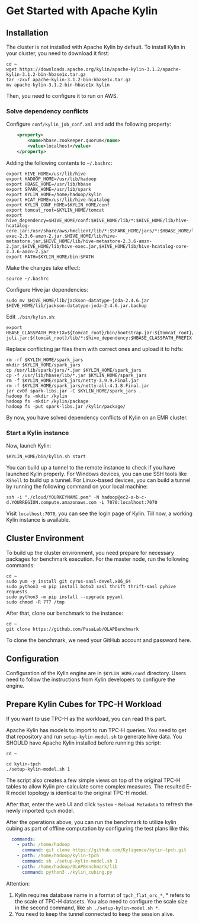 # Get Started with Apache Kylin
## Installation
The cluster is not installed with Apache Kylin by default. To install Kylin in your cluster, you need to download it first:
```shell
cd ~
wget https://downloads.apache.org/kylin/apache-kylin-3.1.2/apache-kylin-3.1.2-bin-hbase1x.tar.gz
tar -zxvf apache-kylin-3.1.2-bin-hbase1x.tar.gz
mv apache-kylin-3.1.2-bin-hbase1x kylin
```

Then, you need to configure it to run on AWS.

### Solve dependency conflicts
Configure `conf/kylin_job_conf.xml` and add the following property:
```xml
    <property>
        <name>hbase.zookeeper.quorum</name>
        <value>localhost</value>
    </property>
```

Adding the following contents to `~/.bashrc`:
```shell
export HIVE_HOME=/usr/lib/hive
export HADOOP_HOME=/usr/lib/hadoop
export HBASE_HOME=/usr/lib/hbase
export SPARK_HOME=/usr/lib/spark
export KYLIN_HOME=/home/hadoop/kylin
export HCAT_HOME=/usr/lib/hive-hcatalog
export KYLIN_CONF_HOME=$KYLIN_HOME/conf
export tomcat_root=$KYLIN_HOME/tomcat
export hive_dependency=$HIVE_HOME/conf:$HIVE_HOME/lib/*:$HIVE_HOME/lib/hive-hcatalog-core.jar:/usr/share/aws/hmclient/lib/*:$SPARK_HOME/jars/*:$HBASE_HOME/lib/*.jar:$HBASE_HOME/*.jar:$HIVE_HOME/lib/hive-exec-2.3.6-amzn-2.jar,$HIVE_HOME/lib/hive-metastore.jar,$HIVE_HOME/lib/hive-metastore-2.3.6-amzn-2.jar,$HIVE_HOME/lib/hive-exec.jar,$HIVE_HOME/lib/hive-hcatalog-core-2.3.6-amzn-2.jar
export PATH=$KYLIN_HOME/bin:$PATH
```

Make the changes take effect:
```shell
source ~/.bashrc
```

Configure Hive jar dependencies:
```shell
sudo mv $HIVE_HOME/lib/jackson-datatype-joda-2.4.6.jar $HIVE_HOME/lib/jackson-datatype-joda-2.4.6.jar.backup
```

Edit `./bin/kylin.sh`:
```shell
export HBASE_CLASSPATH_PREFIX=${tomcat_root}/bin/bootstrap.jar:${tomcat_root}/bin/tomcat-juli.jar:${tomcat_root}/lib/*:$hive_dependency:$HBASE_CLASSPATH_PREFIX
```

Replace conflicting jar files them with correct ones and upload it to hdfs:
```shell
rm -rf $KYLIN_HOME/spark_jars
mkdir $KYLIN_HOME/spark_jars
cp /usr/lib/spark/jars/*.jar $KYLIN_HOME/spark_jars
cp -f /usr/lib/hbase/lib/*.jar $KYLIN_HOME/spark_jars
rm -f $KYLIN_HOME/spark_jars/netty-3.9.9.Final.jar 
rm -f $KYLIN_HOME/spark_jars/netty-all-4.1.8.Final.jar
jar cv0f spark-libs.jar -C $KYLIN_HOME/spark_jars .
hadoop fs -mkdir /kylin
hadoop fs -mkdir /kylin/package
hadoop fs -put spark-libs.jar /kylin/package/
```
By now, you have solved dependency conflicts of Kylin on an EMR cluster.

### Start a Kylin instance
Now, launch Kylin:
```shell
$KYLIN_HOME/bin/kylin.sh start
```

You can build up a tunnel to the remote instance to check if you have launched Kylin properly. For Windows devices, you can use SSH tools like `XShell` to build up a tunnel. For Linux-based devices,
 you can build a tunnel by running the following command on your local machine:
```shell
ssh -i "./cloud/YOURKEYNAME.pem" -N hadoop@ec2-a-b-c-d.YOURREGION.compute.amazonaws.com -L 7070:localhost:7070
```

Visit `localhost:7070`, you can see the login page of Kylin. Till now, a working Kylin instance is available.

## Cluster Environment
To build up the cluster environment, you need prepare for necessary packages for benchmark execution. For the master node, run the following commands:

```shell
cd ~
sudo yum -y install git cyrus-sasl-devel.x86_64
sudo python3 -m pip install boto3 sasl thrift thrift-sasl pyhive requests
sudo python3 -m pip install --upgrade pyyaml
sudo chmod -R 777 /tmp
```

After that, clone our benchmark to the instance:
```shell
cd ~
git clone https://github.com/PasaLab/OLAPBenchmark
```
To clone the benchmark, we need your GitHub account and password here.

## Configuration

Configuration of the Kylin engine are in `$KYLIN_HOME/conf` directory. Users need to follow the instructions from Kylin developers to configure the engine.

## Prepare Kylin Cubes for TPC-H Workload
If you want to use TPC-H as the workload, you can read this part.

Apache Kylin has models to import to run TPC-H queries. You need to get that repository and run `setup-kylin-model.sh` to generate hive data. You SHOULD have Apache Kylin installed before running this script:

```shell
cd ~

cd kylin-tpch
./setup-kylin-model.sh 1
```

The script also creates a few simple views on top of the original TPC-H tables to allow Kylin pre-calculate some complex measures. The resulted E-R model topology is identical to the original TPC-H model.

After that, enter the web UI and click `System` - `Reload Metadata` to refresh the newly imported `tpch` model. 

After the operations above, you can run the benchmark to utilize kylin cubing as part of offline computation by configuring the test plans like this:
```yaml
  commands:
    - path: /home/hadoop
      command: git clone https://github.com/Kyligence/kylin-tpch.git
    - path: /home/hadoop/kylin-tpch
      command: sh ./setup-kylin-model.sh 1
    - path: /home/hadoop/OLAPBenchmark/lib
      command: python3 ./kylin_cubing.py
```

Attention:
1. Kylin requires database name in a format of `tpch_flat_orc_*`, * refers to the scale of TPC-H datasets. You also need to configure the scale size in the second command, like `sh ./setup-kylin-model.sh *`.
2. You need to keep the tunnel connected to keep the session alive.